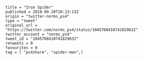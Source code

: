 ```
title = "Iron Spider"
published = 2018-09-28T20:13:13Z
origin = "twitter-norms_ps4"
type = "tweet"
original_url = "https://twitter.com/norms_ps4/status/1045768410741829632"
twitter_account = "norms_ps4"
tweet_id = "1045768410741829632"
retweets = 0
favourites = 0
tag = [ "ps4share", "spider-man",]
```

<p class='image'><img src='https://mnf.m17s.net/2018/09/28/DoNQ01OWsAAWE1O.jpg' alt=''></p>

